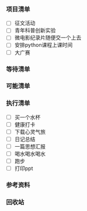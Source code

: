 ### 项目清单

- [ ] 征文活动
- [ ] 青年科普创新实验
- [ ] 微电影纪录片随便交一个上去
- [ ] 安排python课程上课时间
- [ ] 大广赛

### 等待清单

### 可能清单

### 执行清单

- [ ] 买一个水杯
- [ ] 健康打卡
- [ ] 下载心灵气旅
- [ ] 日记总结
- [ ] 一篇思想汇报
- [ ] 喝水喝水喝水
- [ ] 跑步
- [ ] 打印ppt

### 参考资料



### 回收站

